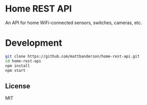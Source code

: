 # Home REST API

An API for home WiFi-connected sensors, switches, cameras, etc.

# Development

```sh
git clone https://github.com/mattbanderson/home-rest-api.git
cd home-rest-api
npm install
npm start
```

## License
MIT
